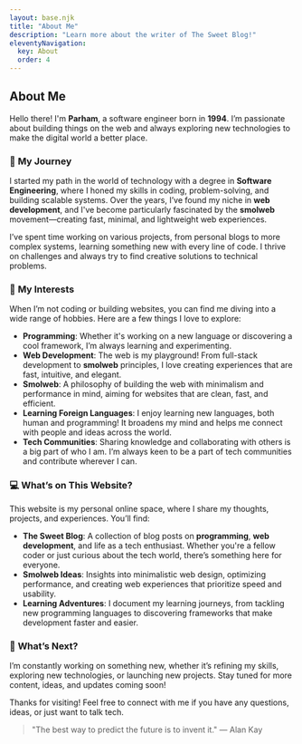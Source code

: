 ```yaml
---
layout: base.njk
title: "About Me"
description: "Learn more about the writer of The Sweet Blog!"
eleventyNavigation:
  key: About
  order: 4
---
```


## About Me

Hello there! I'm **Parham**, a software engineer born in **1994**. I’m passionate about building things on the web and always exploring new technologies to make the digital world a better place.

### 🚀 **My Journey**

I started my path in the world of technology with a degree in **Software Engineering**, where I honed my skills in coding, problem-solving, and building scalable systems. Over the years, I’ve found my niche in **web development**, and I've become particularly fascinated by the **smolweb** movement—creating fast, minimal, and lightweight web experiences.

I’ve spent time working on various projects, from personal blogs to more complex systems, learning something new with every line of code. I thrive on challenges and always try to find creative solutions to technical problems.

### 🎯 **My Interests**

When I’m not coding or building websites, you can find me diving into a wide range of hobbies. Here are a few things I love to explore:

- **Programming**: Whether it's working on a new language or discovering a cool framework, I’m always learning and experimenting.
- **Web Development**: The web is my playground! From full-stack development to **smolweb** principles, I love creating experiences that are fast, intuitive, and elegant.
- **Smolweb**: A philosophy of building the web with minimalism and performance in mind, aiming for websites that are clean, fast, and efficient.
- **Learning Foreign Languages**: I enjoy learning new languages, both human and programming! It broadens my mind and helps me connect with people and ideas across the world.
- **Tech Communities**: Sharing knowledge and collaborating with others is a big part of who I am. I’m always keen to be a part of tech communities and contribute wherever I can.

### 💻 **What’s on This Website?**

This website is my personal online space, where I share my thoughts, projects, and experiences. You’ll find:

- **The Sweet Blog**: A collection of blog posts on **programming**, **web development**, and life as a tech enthusiast. Whether you're a fellow coder or just curious about the tech world, there’s something here for everyone.
- **Smolweb Ideas**: Insights into minimalistic web design, optimizing performance, and creating web experiences that prioritize speed and usability.
- **Learning Adventures**: I document my learning journeys, from tackling new programming languages to discovering frameworks that make development faster and easier.

### 🌱 **What’s Next?**

I’m constantly working on something new, whether it’s refining my skills, exploring new technologies, or launching new projects. Stay tuned for more content, ideas, and updates coming soon!

Thanks for visiting! Feel free to connect with me if you have any questions, ideas, or just want to talk tech.

> "The best way to predict the future is to invent it." — Alan Kay
